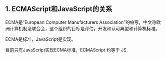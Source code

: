 ## 1. ECMAScript和JavaScript的关系

ECMA是“European Computer Manufacturers Association”的缩写，中文称欧洲计算机制造联合会，这个组织的目标是评估，开发和认可典型和计算机标准。



ECMA是标准，JavaScript是实现。

目前只有JavaScript实现ECMA标准，ECMAScript 约等于 JS.